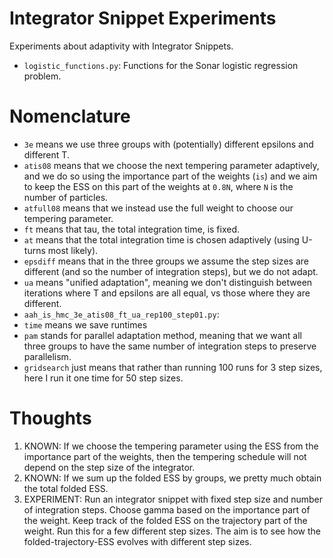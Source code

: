 # Integrator Snippet Experiments
Experiments about adaptivity with Integrator Snippets.

- `logistic_functions.py`: Functions for the Sonar logistic regression problem.

# Nomenclature

- `3e` means we use three groups with (potentially) different epsilons and different T.
- `atis08` means that we choose the next tempering parameter adaptively, and we do so using the importance part of the weights (`is`) and we aim to keep the ESS on this part of the weights at `0.8N`, where `N` is the number of particles.
- `atfull08` means that we instead use the full weight to choose our tempering parameter.
- `ft` means that tau, the total integration time, is fixed. 
- `at` means that the total integration time is chosen adaptively (using U-turns most likely).
- `epsdiff` means that in the three groups we assume the step sizes are different (and so the number of integration steps), but we do not adapt.
- `ua` means "unified adaptation", meaning we don't distinguish between iterations where T and epsilons are all equal, vs those where they are different.
- `aah_is_hmc_3e_atis08_ft_ua_rep100_step01.py`:
- `time` means we save runtimes
- `pam` stands for parallel adaptation method, meaning that we want all three groups to have the same number of integration steps to preserve parallelism.
- `gridsearch` just means that rather than running 100 runs for 3 step sizes, here I run it one time for 50 step sizes.

# Thoughts

1. KNOWN: If we choose the tempering parameter using the ESS from the importance part of the weights, then the tempering schedule will not depend on the step size of the integrator.
2. KNOWN: If we sum up the folded ESS by groups, we pretty much obtain the total folded ESS.
3. EXPERIMENT: Run an integrator snippet with fixed step size and number of integration steps. Choose gamma based on the importance part of the weight. Keep track of the folded ESS on the trajectory part of the weight. Run this for a few different step sizes. The aim is to see how the folded-trajectory-ESS evolves with different step sizes.